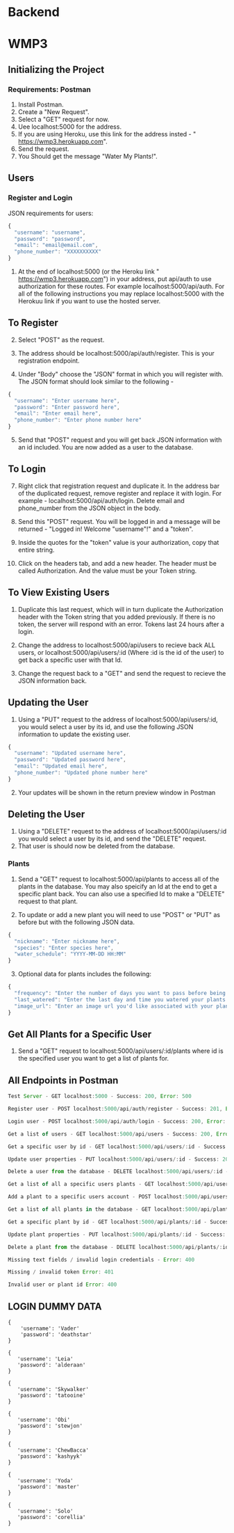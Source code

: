 # Backend

# WMP3

## Initializing the Project

### Requirements: Postman

1. Install Postman.
2. Create a "New Request".
3. Select a "GET" request for now.
4. Uee localhost:5000 for the address.
5. If you are using Heroku, use this link for the address insted - "
https://wmp3.herokuapp.com".
6. Send the request.
7. You Should get the message "Water My Plants!".

## Users

### Register and Login

JSON requirements for users:
```javascript
{
  "username": "username",
  "password": "password",
  "email": "email@email.com",
  "phone_number": "XXXXXXXXXX"
}
```
1. At the end of localhost:5000 (or the Heroku link "
https://wmp3.herokuapp.com") in your address, put api/auth to use authorization for these routes. For example localhost:5000/api/auth. For all of the following instructions you may replace localhost:5000 with the Herokuu link if you want to use the hosted server.

## To Register

2. Select "POST" as the request.

3. The address should be localhost:5000/api/auth/register. This is your registration endpoint.

4. Under "Body" choose the "JSON" format in which you will register with. The JSON format should look similar to the following -

```Javascript
{
  "username": "Enter username here",
  "password": "Enter password here",
  "email": "Enter email here",
  "phone_number": "Enter phone number here"
}
```
5. Send that "POST" request and you will get back JSON information with an id included. You are now added as a user to the database.

## To Login

7. Right click that registration request and duplicate it. In the address bar of the duplicated request, remove register and replace it with login. For example - localhost:5000/api/auth/login. Delete email and phone_number from the JSON object in the body.

8. Send this "POST" request. You will be logged in and a message will be returned - "Logged in! Welcome "username"!" and a "token".

9. Inside the quotes for the "token" value is your authorization, copy that entire string.

10. Click on the headers tab, and add a new header. The header must be called Authorization. And the value must be your Token string.

## To View Existing Users

1. Duplicate this last request, which will in turn duplicate the Authorization header with the Token string that you added previously. If there is no token, the server will respond with an error. Tokens last 24 hours after a login.

2. Change the address to localhost:5000/api/users to recieve back ALL users, or localhost:5000/api/users/:id (Where :id is the id of the user) to get back a specific user with that Id.

3. Change the request back to a "GET" and send the request to recieve the JSON information back.

## Updating the User

1. Using a "PUT" request to the address of localhost:5000/api/users/:id, you would select a user by its id, and use the following JSON information to update the existing user.
```JavaScript
{
  "username": "Updated username here",
  "password": "Updated password here",
  "email": "Updated email here",
  "phone_number": "Updated phone number here"
}
```
2. Your updates will be shown in the return preview window in Postman

## Deleting the User

1. Using a "DELETE" request to the address of localhost:5000/api/users/:id you would select a user by its id, and send the "DELETE" request.
2. That user is should now be deleted from the database.

### Plants

1. Send a "GET" request to localhost:5000/api/plants to access all of the plants in the database. You may also speicify an Id at the end to get a specific plant back. You can also use a specified Id to make a "DELETE" request to that plant.

2. To update or add a new plant you will need to use "POST" or "PUT" as before but with the following JSON data.
```Javascript
{
  "nickname": "Enter nickname here",
  "species": "Enter species here",
  "water_schedule": "YYYY-MM-DD HH:MM"
}
```
3. Optional data for plants includes the following:

```Javascript
{
  "frequency": "Enter the number of days you want to pass before being reminded to water plants",
  "last_watered": "Enter the last day and time you watered your plants in this format - YYYY-MM-DD HH:MM",
  "image_url": "Enter an image url you'd like associated with your plant"
}
```
## Get All Plants for a Specific User

1. Send a "GET" request to localhost:5000/api/users/:id/plants where id is the specified user you want to get a list of plants for.

## All Endpoints in Postman
```javascript
Test Server - GET localhost:5000 - Success: 200, Error: 500

Register user - POST localhost:5000/api/auth/register - Success: 201, Error: 500

Login user - POST localhost:5000/api/auth/login - Success: 200, Error: 500

Get a list of users - GET localhost:5000/api/users - Success: 200, Error: 500

Get a specific user by id - GET localhost:5000/api/users/:id - Success: 200, Error: 500

Update user properties - PUT localhost:5000/api/users/:id - Success: 200, Error: 500

Delete a user from the database - DELETE localhost:5000/api/users/:id - Success: 200, Error: 500

Get a list of all a specific users plants - GET localhost:5000/api/users/:id/plants - Success: 200, Error: 500

Add a plant to a specific users account - POST localhost:5000/api/users/:id/plants - Success: 201, Error: 500

Get a list of all plants in the database - GET localhost:5000/api/plants - Success: 200, Error: 500

Get a specific plant by id - GET localhost:5000/api/plants/:id - Success: 200, Error: 500

Update plant properties - PUT localhost:5000/api/plants/:id - Success: 200, Error: 500

Delete a plant from the database - DELETE localhost:5000/api/plants/:id - Success: 200, Error: 500

Missing text fields / invalid login credentials - Error: 400

Missing / invalid token Error: 401

Invalid user or plant id Error: 400
```
## LOGIN DUMMY DATA

```
{
    'username': 'Vader'
    'password': 'deathstar'
}

{
   'username': 'Leia'
   'password': 'alderaan'
}

{
   'username': 'Skywalker'
   'password': 'tatooine'
}

{
   'username': 'Obi'
   'password': 'stewjon'
}

{
   'username': 'ChewBacca'
   'password': 'kashyyk'
}

{
   'username': 'Yoda'
   'password': 'master'
}

{
   'username': 'Solo'
   'password': 'corellia'
}